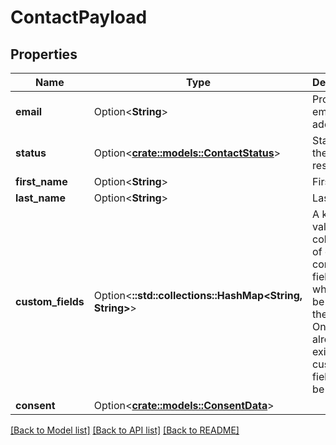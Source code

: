 # ContactPayload

## Properties

Name | Type | Description | Notes
------------ | ------------- | ------------- | -------------
**email** | Option<**String**> | Proper email address. | [optional]
**status** | Option<[**crate::models::ContactStatus**](ContactStatus.md)> | Status of the given resource | [optional]
**first_name** | Option<**String**> | First name. | [optional]
**last_name** | Option<**String**> | Last name. | [optional]
**custom_fields** | Option<**::std::collections::HashMap<String, String>**> | A key-value collection of custom contact fields which can be used in the system. Only already existing custom fields will be saved. | [optional]
**consent** | Option<[**crate::models::ConsentData**](ConsentData.md)> |  | [optional]

[[Back to Model list]](../README.md#documentation-for-models) [[Back to API list]](../README.md#documentation-for-api-endpoints) [[Back to README]](../README.md)


